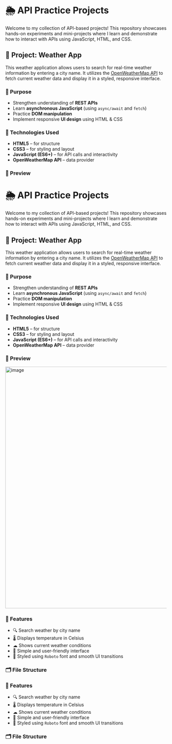# 🌦️ API Practice Projects

Welcome to my collection of API-based projects! This repository showcases hands-on experiments and mini-projects where I learn and demonstrate how to interact with APIs using JavaScript, HTML, and CSS.

## 📌 Project: Weather App

This weather application allows users to search for real-time weather information by entering a city name. It utilizes the [OpenWeatherMap API](https://openweathermap.org/api) to fetch current weather data and display it in a styled, responsive interface.

### 🧠 Purpose

- Strengthen understanding of **REST APIs**
- Learn **asynchronous JavaScript** (using `async/await` and `fetch`)
- Practice **DOM manipulation**
- Implement responsive **UI design** using HTML & CSS

### 🔧 Technologies Used

- **HTML5** – for structure  
- **CSS3** – for styling and layout  
- **JavaScript (ES6+)** – for API calls and interactivity  
- **OpenWeatherMap API** – data provider

### 📸 Preview

# 🌦️ API Practice Projects

Welcome to my collection of API-based projects! This repository showcases hands-on experiments and mini-projects where I learn and demonstrate how to interact with APIs using JavaScript, HTML, and CSS.

## 📌 Project: Weather App

This weather application allows users to search for real-time weather information by entering a city name. It utilizes the [OpenWeatherMap API](https://openweathermap.org/api) to fetch current weather data and display it in a styled, responsive interface.

### 🧠 Purpose

- Strengthen understanding of **REST APIs**
- Learn **asynchronous JavaScript** (using `async/await` and `fetch`)
- Practice **DOM manipulation**
- Implement responsive **UI design** using HTML & CSS

### 🔧 Technologies Used

- **HTML5** – for structure  
- **CSS3** – for styling and layout  
- **JavaScript (ES6+)** – for API calls and interactivity  
- **OpenWeatherMap API** – data provider

### 📸 Preview

<img width="1746" height="754" alt="image" src="https://github.com/user-attachments/assets/305464f0-033f-4b2d-b433-722f3ef2f12d" />

### 🚀 Features

- 🔍 Search weather by city name  
- 🌡 Displays temperature in Celsius  
- ☁ Shows current weather conditions  
- 🎨 Simple and user-friendly interface  
- 💬 Styled using `Roboto` font and smooth UI transitions  

### 🗂 File Structure


### 🚀 Features

- 🔍 Search weather by city name  
- 🌡 Displays temperature in Celsius  
- ☁ Shows current weather conditions  
- 🎨 Simple and user-friendly interface  
- 💬 Styled using `Roboto` font and smooth UI transitions  

### 🗂 File Structure

